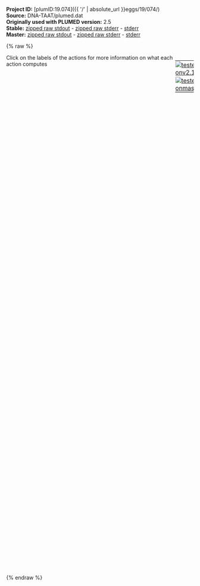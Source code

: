 **Project ID:** [plumID:19.074]({{ '/' | absolute_url }}eggs/19/074/)  
**Source:** DNA-TAAT/plumed.dat  
**Originally used with PLUMED version:** 2.5  
**Stable:** [zipped raw stdout](plumed.dat.plumed.stdout.txt.zip) - [zipped raw stderr](plumed.dat.plumed.stderr.txt.zip) - [stderr](plumed.dat.plumed.stderr)  
**Master:** [zipped raw stdout](plumed.dat.plumed_master.stdout.txt.zip) - [zipped raw stderr](plumed.dat.plumed_master.stderr.txt.zip) - [stderr](plumed.dat.plumed_master.stderr)  

{% raw %}
<div style="width: 100%; float:left">
<div style="width: 90%; float:left" id="value_details_data/DNA-TAAT/plumed.dat"> Click on the labels of the actions for more information on what each action computes </div>
<div style="width: 10%; float:left"><table><tr><td style="padding:1px"><a href="plumed.dat.plumed.stderr"><img src="https://img.shields.io/badge/v2.10-passing-green.svg" alt="tested onv2.10" /></a></td></tr><tr><td style="padding:1px"><a href="plumed.dat.plumed_master.stderr"><img src="https://img.shields.io/badge/master-passing-green.svg" alt="tested onmaster" /></a></td></tr></table></div></div>
<pre style="width=97%;">
<span class="plumedtooltip" style="color:blue"># vim:ft=plumed<span class="right">Enables syntax highlighting for PLUMED files in vim. See <a href="https://www.plumed.org/doc-master/user-doc/html/_vim_syntax.html">here for more details. </a><i></i></span></span>
<span style="color:blue" class="comment"># plumed 2 syntax here, automatically translated from the original input file</span>
<br/><span class="plumedtooltip" style="color:green">WHOLEMOLECULES<span class="right">This action is used to rebuild molecules that can become split by the periodic boundary conditions. <a href="https://www.plumed.org/doc-master/user-doc/html/_w_h_o_l_e_m_o_l_e_c_u_l_e_s.html" style="color:green">More details</a><i></i></span></span> <span class="plumedtooltip">ENTITY0<span class="right">the atoms that make up a molecule that you wish to align<i></i></span></span>=1-240
<span style="display:none;" id="data/DNA-TAAT/plumed.dat">The WHOLEMOLECULES action with label <b></b> calculates something</span><b name="data/DNA-TAAT/plumed.datd" onclick='showPath("data/DNA-TAAT/plumed.dat","data/DNA-TAAT/plumed.datd","data/DNA-TAAT/plumed.datd","black")'>d</b><span style="display:none;" id="data/DNA-TAAT/plumed.datd">The DISTANCE action with label <b>d</b> calculates the following quantities:<table  align="center" frame="void" width="95%" cellpadding="5%"><tr><td width="5%"><b> Quantity </b>  </td><td width="5%"><b> Type </b>  </td><td><b> Description </b> </td></tr><tr><td width="5%">d</td><td width="5%"><font color="black">scalar</font></td><td>the DISTANCE between this pair of atoms</td></tr></table></span>: <span class="plumedtooltip" style="color:green">DISTANCE<span class="right">Calculate the distance between a pair of atoms. <a href="https://www.plumed.org/doc-master/user-doc/html/_d_i_s_t_a_n_c_e.html" style="color:green">More details</a><i></i></span></span> <span class="plumedtooltip">ATOMS<span class="right">the pair of atom that we are calculating the distance between<i></i></span></span>=1,240
<span id="data/DNA-TAAT/plumed.datdefco_short"><b name="data/DNA-TAAT/plumed.datco" onclick='showPath("data/DNA-TAAT/plumed.dat","data/DNA-TAAT/plumed.datco","data/DNA-TAAT/plumed.datco","black")'>co</b><span style="display:none;" id="data/DNA-TAAT/plumed.datco">The COORDINATION action with label <b>co</b> calculates the following quantities:<table  align="center" frame="void" width="95%" cellpadding="5%"><tr><td width="5%"><b> Quantity </b>  </td><td width="5%"><b> Type </b>  </td><td><b> Description </b> </td></tr><tr><td width="5%">co</td><td width="5%"><font color="black">scalar</font></td><td>the value of the coordination</td></tr></table></span>: <span class="plumedtooltip" style="color:green">COORDINATION<span class="right">Calculate coordination numbers. This action has <a class="toggler" href='javascript:;' onclick='toggleDisplay("data/DNA-TAAT/plumed.datdefco");'>hidden defaults</a>. <a href="https://www.plumed.org/doc-master/user-doc/html/_c_o_o_r_d_i_n_a_t_i_o_n.html">More details</a><i></i></span></span> <span class="plumedtooltip">GROUPA<span class="right">First list of atoms<i></i></span></span>=114,113 <span class="plumedtooltip">GROUPB<span class="right">Second list of atoms (if empty, N*(N-1)/2 pairs in GROUPA are counted)<i></i></span></span>=132,131 <span class="plumedtooltip">D_0<span class="right"> The d_0 parameter of the switching function<i></i></span></span>=0.30 <span class="plumedtooltip">R_0<span class="right">The r_0 parameter of the switching function<i></i></span></span>=0.10 <span class="plumedtooltip">PAIR<span class="right"> Pair only 1st element of the 1st group with 1st element in the second, etc<i></i></span></span>
</span><span id="data/DNA-TAAT/plumed.datdefco_long" style="display:none;"><b name="data/DNA-TAAT/plumed.datco" onclick='showPath("data/DNA-TAAT/plumed.dat","data/DNA-TAAT/plumed.datco","data/DNA-TAAT/plumed.datco","black")'>co</b>: <span class="plumedtooltip" style="color:green">COORDINATION<span class="right">Calculate coordination numbers. This action uses the <a class="toggler" href='javascript:;' onclick='toggleDisplay("data/DNA-TAAT/plumed.datdefco");'>defaults shown here</a>. <a href="https://www.plumed.org/doc-master/user-doc/html/_c_o_o_r_d_i_n_a_t_i_o_n.html">More details</a><i></i></span></span> <span class="plumedtooltip">GROUPA<span class="right">First list of atoms<i></i></span></span>=114,113 <span class="plumedtooltip">GROUPB<span class="right">Second list of atoms (if empty, N*(N-1)/2 pairs in GROUPA are counted)<i></i></span></span>=132,131 <span class="plumedtooltip">D_0<span class="right"> The d_0 parameter of the switching function<i></i></span></span>=0.30 <span class="plumedtooltip">R_0<span class="right">The r_0 parameter of the switching function<i></i></span></span>=0.10 <span class="plumedtooltip">PAIR<span class="right"> Pair only 1st element of the 1st group with 1st element in the second, etc<i></i></span></span>  <span class="plumedtooltip">NN<span class="right"> The n parameter of the switching function <i></i></span></span>=6 <span class="plumedtooltip">MM<span class="right"> The m parameter of the switching function; 0 implies 2*NN<i></i></span></span>=0
</span><span class="plumedtooltip" style="color:green">COORDINATION<span class="right">Calculate coordination numbers. <a href="https://www.plumed.org/doc-master/user-doc/html/_c_o_o_r_d_i_n_a_t_i_o_n.html" style="color:green">More details</a><i></i></span></span> <span class="plumedtooltip">GROUPA<span class="right">First list of atoms<i></i></span></span>=94 <span class="plumedtooltip">GROUPB<span class="right">Second list of atoms (if empty, N*(N-1)/2 pairs in GROUPA are counted)<i></i></span></span>=152 <span class="plumedtooltip">D_0<span class="right"> The d_0 parameter of the switching function<i></i></span></span>=0.55 <span class="plumedtooltip">R_0<span class="right">The r_0 parameter of the switching function<i></i></span></span>=0.00001 <span class="plumedtooltip">PAIR<span class="right"> Pair only 1st element of the 1st group with 1st element in the second, etc<i></i></span></span>
<span class="plumedtooltip" style="color:green">COORDINATION<span class="right">Calculate coordination numbers. <a href="https://www.plumed.org/doc-master/user-doc/html/_c_o_o_r_d_i_n_a_t_i_o_n.html" style="color:green">More details</a><i></i></span></span> <span class="plumedtooltip">GROUPA<span class="right">First list of atoms<i></i></span></span>=73 <span class="plumedtooltip">GROUPB<span class="right">Second list of atoms (if empty, N*(N-1)/2 pairs in GROUPA are counted)<i></i></span></span>=173 <span class="plumedtooltip">D_0<span class="right"> The d_0 parameter of the switching function<i></i></span></span>=0.55 <span class="plumedtooltip">R_0<span class="right">The r_0 parameter of the switching function<i></i></span></span>=0.00001 <span class="plumedtooltip">PAIR<span class="right"> Pair only 1st element of the 1st group with 1st element in the second, etc<i></i></span></span>
<span class="plumedtooltip" style="color:green">COORDINATION<span class="right">Calculate coordination numbers. <a href="https://www.plumed.org/doc-master/user-doc/html/_c_o_o_r_d_i_n_a_t_i_o_n.html" style="color:green">More details</a><i></i></span></span> <span class="plumedtooltip">GROUPA<span class="right">First list of atoms<i></i></span></span>=53 <span class="plumedtooltip">GROUPB<span class="right">Second list of atoms (if empty, N*(N-1)/2 pairs in GROUPA are counted)<i></i></span></span>=193 <span class="plumedtooltip">D_0<span class="right"> The d_0 parameter of the switching function<i></i></span></span>=0.55 <span class="plumedtooltip">R_0<span class="right">The r_0 parameter of the switching function<i></i></span></span>=0.00001 <span class="plumedtooltip">PAIR<span class="right"> Pair only 1st element of the 1st group with 1st element in the second, etc<i></i></span></span>
<span class="plumedtooltip" style="color:green">COORDINATION<span class="right">Calculate coordination numbers. <a href="https://www.plumed.org/doc-master/user-doc/html/_c_o_o_r_d_i_n_a_t_i_o_n.html" style="color:green">More details</a><i></i></span></span> <span class="plumedtooltip">GROUPA<span class="right">First list of atoms<i></i></span></span>=32 <span class="plumedtooltip">GROUPB<span class="right">Second list of atoms (if empty, N*(N-1)/2 pairs in GROUPA are counted)<i></i></span></span>=214 <span class="plumedtooltip">D_0<span class="right"> The d_0 parameter of the switching function<i></i></span></span>=0.55 <span class="plumedtooltip">R_0<span class="right">The r_0 parameter of the switching function<i></i></span></span>=0.00001 <span class="plumedtooltip">PAIR<span class="right"> Pair only 1st element of the 1st group with 1st element in the second, etc<i></i></span></span>
<span class="plumedtooltip" style="color:green">COORDINATION<span class="right">Calculate coordination numbers. <a href="https://www.plumed.org/doc-master/user-doc/html/_c_o_o_r_d_i_n_a_t_i_o_n.html" style="color:green">More details</a><i></i></span></span> <span class="plumedtooltip">GROUPA<span class="right">First list of atoms<i></i></span></span>=12 <span class="plumedtooltip">GROUPB<span class="right">Second list of atoms (if empty, N*(N-1)/2 pairs in GROUPA are counted)<i></i></span></span>=234 <span class="plumedtooltip">D_0<span class="right"> The d_0 parameter of the switching function<i></i></span></span>=0.55 <span class="plumedtooltip">R_0<span class="right">The r_0 parameter of the switching function<i></i></span></span>=0.00001 <span class="plumedtooltip">PAIR<span class="right"> Pair only 1st element of the 1st group with 1st element in the second, etc<i></i></span></span>
<span class="plumedtooltip" style="color:green">COORDINATION<span class="right">Calculate coordination numbers. <a href="https://www.plumed.org/doc-master/user-doc/html/_c_o_o_r_d_i_n_a_t_i_o_n.html" style="color:green">More details</a><i></i></span></span> <span class="plumedtooltip">GROUPA<span class="right">First list of atoms<i></i></span></span>=132 <span class="plumedtooltip">GROUPB<span class="right">Second list of atoms (if empty, N*(N-1)/2 pairs in GROUPA are counted)<i></i></span></span>=152 <span class="plumedtooltip">D_0<span class="right"> The d_0 parameter of the switching function<i></i></span></span>=0.80 <span class="plumedtooltip">R_0<span class="right">The r_0 parameter of the switching function<i></i></span></span>=0.00001 <span class="plumedtooltip">PAIR<span class="right"> Pair only 1st element of the 1st group with 1st element in the second, etc<i></i></span></span>
<span class="plumedtooltip" style="color:green">COORDINATION<span class="right">Calculate coordination numbers. <a href="https://www.plumed.org/doc-master/user-doc/html/_c_o_o_r_d_i_n_a_t_i_o_n.html" style="color:green">More details</a><i></i></span></span> <span class="plumedtooltip">GROUPA<span class="right">First list of atoms<i></i></span></span>=152 <span class="plumedtooltip">GROUPB<span class="right">Second list of atoms (if empty, N*(N-1)/2 pairs in GROUPA are counted)<i></i></span></span>=173 <span class="plumedtooltip">D_0<span class="right"> The d_0 parameter of the switching function<i></i></span></span>=0.75 <span class="plumedtooltip">R_0<span class="right">The r_0 parameter of the switching function<i></i></span></span>=0.00001 <span class="plumedtooltip">PAIR<span class="right"> Pair only 1st element of the 1st group with 1st element in the second, etc<i></i></span></span>
<span class="plumedtooltip" style="color:green">COORDINATION<span class="right">Calculate coordination numbers. <a href="https://www.plumed.org/doc-master/user-doc/html/_c_o_o_r_d_i_n_a_t_i_o_n.html" style="color:green">More details</a><i></i></span></span> <span class="plumedtooltip">GROUPA<span class="right">First list of atoms<i></i></span></span>=173 <span class="plumedtooltip">GROUPB<span class="right">Second list of atoms (if empty, N*(N-1)/2 pairs in GROUPA are counted)<i></i></span></span>=193 <span class="plumedtooltip">D_0<span class="right"> The d_0 parameter of the switching function<i></i></span></span>=0.80 <span class="plumedtooltip">R_0<span class="right">The r_0 parameter of the switching function<i></i></span></span>=0.00001 <span class="plumedtooltip">PAIR<span class="right"> Pair only 1st element of the 1st group with 1st element in the second, etc<i></i></span></span>
<span class="plumedtooltip" style="color:green">COORDINATION<span class="right">Calculate coordination numbers. <a href="https://www.plumed.org/doc-master/user-doc/html/_c_o_o_r_d_i_n_a_t_i_o_n.html" style="color:green">More details</a><i></i></span></span> <span class="plumedtooltip">GROUPA<span class="right">First list of atoms<i></i></span></span>=193 <span class="plumedtooltip">GROUPB<span class="right">Second list of atoms (if empty, N*(N-1)/2 pairs in GROUPA are counted)<i></i></span></span>=214 <span class="plumedtooltip">D_0<span class="right"> The d_0 parameter of the switching function<i></i></span></span>=0.75 <span class="plumedtooltip">R_0<span class="right">The r_0 parameter of the switching function<i></i></span></span>=0.00001 <span class="plumedtooltip">PAIR<span class="right"> Pair only 1st element of the 1st group with 1st element in the second, etc<i></i></span></span>
<span class="plumedtooltip" style="color:green">COORDINATION<span class="right">Calculate coordination numbers. <a href="https://www.plumed.org/doc-master/user-doc/html/_c_o_o_r_d_i_n_a_t_i_o_n.html" style="color:green">More details</a><i></i></span></span> <span class="plumedtooltip">GROUPA<span class="right">First list of atoms<i></i></span></span>=214 <span class="plumedtooltip">GROUPB<span class="right">Second list of atoms (if empty, N*(N-1)/2 pairs in GROUPA are counted)<i></i></span></span>=234 <span class="plumedtooltip">D_0<span class="right"> The d_0 parameter of the switching function<i></i></span></span>=0.80 <span class="plumedtooltip">R_0<span class="right">The r_0 parameter of the switching function<i></i></span></span>=0.00001 <span class="plumedtooltip">PAIR<span class="right"> Pair only 1st element of the 1st group with 1st element in the second, etc<i></i></span></span>
<span class="plumedtooltip" style="color:green">COORDINATION<span class="right">Calculate coordination numbers. <a href="https://www.plumed.org/doc-master/user-doc/html/_c_o_o_r_d_i_n_a_t_i_o_n.html" style="color:green">More details</a><i></i></span></span> <span class="plumedtooltip">GROUPA<span class="right">First list of atoms<i></i></span></span>=114 <span class="plumedtooltip">GROUPB<span class="right">Second list of atoms (if empty, N*(N-1)/2 pairs in GROUPA are counted)<i></i></span></span>=94 <span class="plumedtooltip">D_0<span class="right"> The d_0 parameter of the switching function<i></i></span></span>=0.80 <span class="plumedtooltip">R_0<span class="right">The r_0 parameter of the switching function<i></i></span></span>=0.00001 <span class="plumedtooltip">PAIR<span class="right"> Pair only 1st element of the 1st group with 1st element in the second, etc<i></i></span></span>
<span class="plumedtooltip" style="color:green">COORDINATION<span class="right">Calculate coordination numbers. <a href="https://www.plumed.org/doc-master/user-doc/html/_c_o_o_r_d_i_n_a_t_i_o_n.html" style="color:green">More details</a><i></i></span></span> <span class="plumedtooltip">GROUPA<span class="right">First list of atoms<i></i></span></span>=94 <span class="plumedtooltip">GROUPB<span class="right">Second list of atoms (if empty, N*(N-1)/2 pairs in GROUPA are counted)<i></i></span></span>=73 <span class="plumedtooltip">D_0<span class="right"> The d_0 parameter of the switching function<i></i></span></span>=0.75 <span class="plumedtooltip">R_0<span class="right">The r_0 parameter of the switching function<i></i></span></span>=0.00001 <span class="plumedtooltip">PAIR<span class="right"> Pair only 1st element of the 1st group with 1st element in the second, etc<i></i></span></span>
<span class="plumedtooltip" style="color:green">COORDINATION<span class="right">Calculate coordination numbers. <a href="https://www.plumed.org/doc-master/user-doc/html/_c_o_o_r_d_i_n_a_t_i_o_n.html" style="color:green">More details</a><i></i></span></span> <span class="plumedtooltip">GROUPA<span class="right">First list of atoms<i></i></span></span>=73 <span class="plumedtooltip">GROUPB<span class="right">Second list of atoms (if empty, N*(N-1)/2 pairs in GROUPA are counted)<i></i></span></span>=53 <span class="plumedtooltip">D_0<span class="right"> The d_0 parameter of the switching function<i></i></span></span>=0.80 <span class="plumedtooltip">R_0<span class="right">The r_0 parameter of the switching function<i></i></span></span>=0.00001 <span class="plumedtooltip">PAIR<span class="right"> Pair only 1st element of the 1st group with 1st element in the second, etc<i></i></span></span>
<span class="plumedtooltip" style="color:green">COORDINATION<span class="right">Calculate coordination numbers. <a href="https://www.plumed.org/doc-master/user-doc/html/_c_o_o_r_d_i_n_a_t_i_o_n.html" style="color:green">More details</a><i></i></span></span> <span class="plumedtooltip">GROUPA<span class="right">First list of atoms<i></i></span></span>=53 <span class="plumedtooltip">GROUPB<span class="right">Second list of atoms (if empty, N*(N-1)/2 pairs in GROUPA are counted)<i></i></span></span>=32 <span class="plumedtooltip">D_0<span class="right"> The d_0 parameter of the switching function<i></i></span></span>=0.75 <span class="plumedtooltip">R_0<span class="right">The r_0 parameter of the switching function<i></i></span></span>=0.00001 <span class="plumedtooltip">PAIR<span class="right"> Pair only 1st element of the 1st group with 1st element in the second, etc<i></i></span></span>
<span class="plumedtooltip" style="color:green">COORDINATION<span class="right">Calculate coordination numbers. <a href="https://www.plumed.org/doc-master/user-doc/html/_c_o_o_r_d_i_n_a_t_i_o_n.html" style="color:green">More details</a><i></i></span></span> <span class="plumedtooltip">GROUPA<span class="right">First list of atoms<i></i></span></span>=32 <span class="plumedtooltip">GROUPB<span class="right">Second list of atoms (if empty, N*(N-1)/2 pairs in GROUPA are counted)<i></i></span></span>=12 <span class="plumedtooltip">D_0<span class="right"> The d_0 parameter of the switching function<i></i></span></span>=0.80 <span class="plumedtooltip">R_0<span class="right">The r_0 parameter of the switching function<i></i></span></span>=0.00001 <span class="plumedtooltip">PAIR<span class="right"> Pair only 1st element of the 1st group with 1st element in the second, etc<i></i></span></span>
<span class="plumedtooltip" style="color:green">LOWER_WALLS<span class="right">Defines a wall for the value of one or more collective variables, <a href="https://www.plumed.org/doc-master/user-doc/html/_l_o_w_e_r__w_a_l_l_s.html" style="color:green">More details</a><i></i></span></span> <span class="plumedtooltip">ARG<span class="right">the arguments on which the bias is acting<i></i></span></span>=<b name="data/DNA-TAAT/plumed.datco">co</b> <span class="plumedtooltip">AT<span class="right">the positions of the wall<i></i></span></span>=2 <span class="plumedtooltip">KAPPA<span class="right">the force constant for the wall<i></i></span></span>=500 <span class="plumedtooltip">EXP<span class="right"> the powers for the walls<i></i></span></span>=2 <span class="plumedtooltip">EPS<span class="right"> the values for s_i in the expression for a wall<i></i></span></span>=1
<span class="plumedtooltip" style="color:green">RESTRAINT<span class="right">Adds harmonic and/or linear restraints on one or more variables. <a href="https://www.plumed.org/doc-master/user-doc/html/_r_e_s_t_r_a_i_n_t.html" style="color:green">More details</a><i></i></span></span> <span class="plumedtooltip">ARG<span class="right">the values the harmonic restraint acts upon<i></i></span></span>=<b name="data/DNA-TAAT/plumed.datd">d</b> <span class="plumedtooltip">KAPPA<span class="right"> specifies that the restraint is harmonic and what the values of the force constants on each of the variables are<i></i></span></span>=0 <span class="plumedtooltip">AT<span class="right">the position of the restraint<i></i></span></span>=1.67 <span class="plumedtooltip">SLOPE<span class="right"> specifies that the restraint is linear and what the values of the force constants on each of the variables are<i></i></span></span>=-2.52167

<span class="plumedtooltip" style="color:green">ENDPLUMED<span class="right">Terminate plumed input. <a href="https://www.plumed.org/doc-master/user-doc/html/_e_n_d_p_l_u_m_e_d.html" style="color:green">More details</a><i></i></span></span><span style="color:blue" class="comment">

# original input file with plumed 1.3 syntax follows

PTMETAD
PRINT W_STRIDE 500
ALIGN_ATOMS LIST &lt;align&gt;
align-&gt;
LOOP 1 240 1
align&lt;-

#1
DISTANCE LIST 1 240

#2 
COORD LIST &lt;g1&gt; &lt;g2&gt; NN 6 MM 12 D_0 0.30 R_0 0.10 PAIR

g1-&gt;
114 113
g1&lt;-

g2-&gt;
132 131
g2&lt;-

#3
COORD LIST 94 152 NN 6 MM 12 D_0 0.55 R_0 0.00001 PAIR
COORD LIST 73 173 NN 6 MM 12 D_0 0.55 R_0 0.00001 PAIR
COORD LIST 53 193 NN 6 MM 12 D_0 0.55 R_0 0.00001 PAIR
COORD LIST 32 214 NN 6 MM 12 D_0 0.55 R_0 0.00001 PAIR
COORD LIST 12 234 NN 6 MM 12 D_0 0.55 R_0 0.00001 PAIR


#8 3prime strand in this pulling framework
COORD LIST 132 152 NN 6 MM 12 D_0 0.80 R_0 0.00001 PAIR
COORD LIST 152 173 NN 6 MM 12 D_0 0.75 R_0 0.00001 PAIR
COORD LIST 173 193 NN 6 MM 12 D_0 0.80 R_0 0.00001 PAIR
COORD LIST 193 214 NN 6 MM 12 D_0 0.75 R_0 0.00001 PAIR
COORD LIST 214 234 NN 6 MM 12 D_0 0.80 R_0 0.00001 PAIR

#13 5prime strand in this pulling framework
COORD LIST 114 94 NN 6 MM 12 D_0 0.80 R_0 0.00001 PAIR
COORD LIST 94 73 NN 6 MM 12 D_0 0.75 R_0 0.00001 PAIR
COORD LIST 73 53 NN 6 MM 12 D_0 0.80 R_0 0.00001 PAIR
COORD LIST 53 32 NN 6 MM 12 D_0 0.75 R_0 0.00001 PAIR
COORD LIST 32 12 NN 6 MM 12 D_0 0.80 R_0 0.00001 PAIR

LWALL LIMIT 2 KAPPA 500.0 EXP 2.0 EPS 1.0 OFF 0.0 CV 2
UMBRELLA CV 1 KAPPA 0 AT 1.67 SLOPE -2.52167
</span></pre>
{% endraw %}
